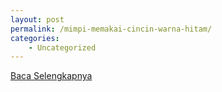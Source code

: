 ```yaml
---
layout: post
permalink: /mimpi-memakai-cincin-warna-hitam/
categories:
    - Uncategorized
---
```


[Baca Selengkapnya](/02)